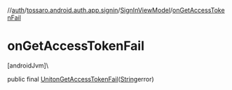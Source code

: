 //[auth](../../../index.md)/[tossaro.android.auth.app.signin](../index.md)/[SignInViewModel](index.md)/[onGetAccessTokenFail](on-get-access-token-fail.md)

# onGetAccessTokenFail

[androidJvm]\

public final [Unit](https://kotlinlang.org/api/latest/jvm/stdlib/kotlin/-unit/index.html)[onGetAccessTokenFail](on-get-access-token-fail.md)([String](https://developer.android.com/reference/kotlin/java/lang/String.html)error)
